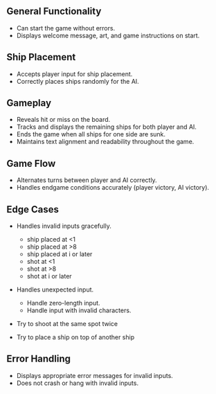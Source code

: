 ## General Functionality
- Can start the game without errors.
- Displays welcome message, art, and game instructions on start.

## Ship Placement
- Accepts player input for ship placement.
- Correctly places ships randomly for the AI.

## Gameplay
- Reveals hit or miss on the board.
- Tracks and displays the remaining ships for both player and AI.
- Ends the game when all ships for one side are sunk.
- Maintains text alignment and readability throughout the game.

## Game Flow
- Alternates turns between player and AI correctly.
- Handles endgame conditions accurately (player victory, AI victory).

## Edge Cases
- Handles invalid inputs gracefully.
	- ship placed at <1
	- ship placed at >8
	- ship placed at i or later
	- shot at <1
	- shot at >8
	- shot at i or later
- Handles unexpected input.
	- Handle zero-length input.
	- Handle input with invalid characters.

- Try to shoot at the same spot twice
- Try to place a ship on top of another ship


## Error Handling
- Displays appropriate error messages for invalid inputs.
- Does not crash or hang with invalid inputs.
